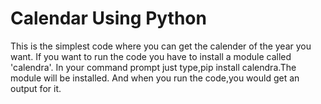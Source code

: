 # Calendar Using Python
This is the simplest code where you can get the calender of the year you want.
If you want to run the code you have to install a module called 'calendra'.
In your command prompt just type,pip install calendra.The module will be installed.
And when you run the code,you would get an output for it.
